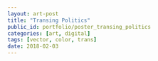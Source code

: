 ```yaml
---
layout: art-post
title: "Transing Politics"
public_id: portfolio/poster_transing_politics
categories: [art, digital]
tags: [vector, color, trans]
date: 2018-02-03
---
```

